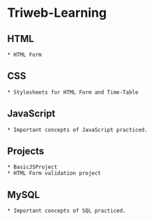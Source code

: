 # Triweb-Learning
## HTML
    * HTML Form

## CSS
    * Stylesheets for HTML Form and Time-Table

## JavaScript
    * Important concepts of JavaScript practiced.

## Projects
    * BasicJSProject
    * HTML Form validation project

## MySQL
    * Important concepts of SQL practiced.

